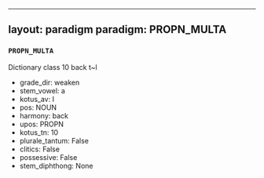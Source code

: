 
---
layout: paradigm
paradigm: PROPN_MULTA
---
### ` PROPN_MULTA `

Dictionary class 10 back t~l
* grade_dir: weaken
* stem_vowel: a
* kotus_av: I
* pos: NOUN
* harmony: back
* upos: PROPN
* kotus_tn: 10
* plurale_tantum: False
* clitics: False
* possessive: False
* stem_diphthong: None

